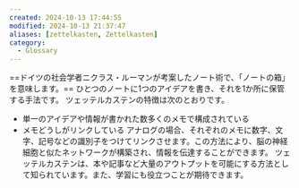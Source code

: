 ```yaml
---
created: 2024-10-13 17:44:55
modified: 2024-10-13 21:37:47
aliases: [zettelkasten, Zettelkasten]
category:
  - Glossary
---
```

==ドイツの社会学者ニクラス・ルーマンが考案したノート術で、「ノートの箱」を意味します。==
ひとつのノートに1つのアイデアを書き、それを1か所に保管する手法です。﻿
ツェッテルカステンの特徴は次のとおりです。
- 単一のアイデアや情報が書かれた数多くのメモで構成されている
- メモどうしがリンクしている﻿
アナログの場合、それぞれのメモに数字、文字、記号などの識別子をつけてリンクさせます。この方法により、脳の神経細胞と似たネットワークが構築され、情報を伝達することができます。﻿
ツェッテルカステンは、本や記事など大量のアウトプットを可能にする方法として知られています。また、学習にも役立つことが期待できます。

